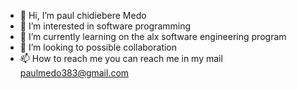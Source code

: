 - 👋 Hi, I’m paul chidiebere Medo 
- 👀 I’m interested in software programming
- 🌱 I’m currently learning on the alx software engineering program 
- 💞️ I’m looking to possible collaboration
- 📫 How to reach me you can reach me in my mail paulmedo383@gmail.com

<!---
Paulmedo383/Paulmedo383 is a ✨ special ✨ repository because its `README.md` (this file) appears on your GitHub profile.
You can click the Preview link to take a look at your changes.
--->
